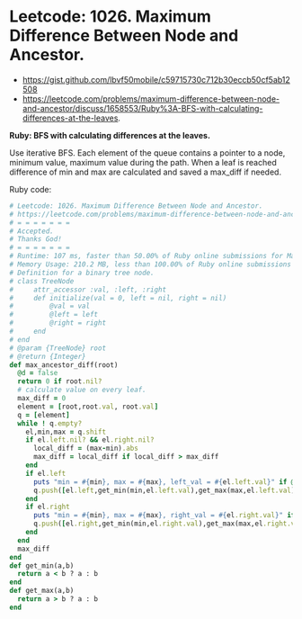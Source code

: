 # Leetcode: 1026. Maximum Difference Between Node and Ancestor.

- https://gist.github.com/lbvf50mobile/c59715730c712b30eccb50cf5ab12508
- https://leetcode.com/problems/maximum-difference-between-node-and-ancestor/discuss/1658553/Ruby%3A-BFS-with-calculating-differences-at-the-leaves.

**Ruby: BFS with calculating differences at the leaves.**


Use iterative BFS. Each element of the queue contains a pointer to a node, minimum value, maximum value during the path. When a leaf is reached difference of min and max are calculated and saved a max_diff if needed. 

Ruby code:
```Ruby
# Leetcode: 1026. Maximum Difference Between Node and Ancestor.
# https://leetcode.com/problems/maximum-difference-between-node-and-ancestor/
# = = = = = = =
# Accepted.
# Thanks God!
# = = = = = = =
# Runtime: 107 ms, faster than 50.00% of Ruby online submissions for Maximum Difference Between Node and Ancestor.
# Memory Usage: 210.2 MB, less than 100.00% of Ruby online submissions for Maximum Difference Between Node and Ancestor.
# Definition for a binary tree node.
# class TreeNode
#     attr_accessor :val, :left, :right
#     def initialize(val = 0, left = nil, right = nil)
#         @val = val
#         @left = left
#         @right = right
#     end
# end
# @param {TreeNode} root
# @return {Integer}
def max_ancestor_diff(root)
  @d = false
  return 0 if root.nil?
  # calculate value on every leaf.
  max_diff = 0
  element = [root,root.val, root.val]
  q = [element]
  while ! q.empty?
    el,min,max = q.shift
    if el.left.nil? && el.right.nil?
      local_diff = (max-min).abs
      max_diff = local_diff if local_diff > max_diff
    end
    if el.left
      puts "min = #{min}, max = #{max}, left_val = #{el.left.val}" if @d
      q.push([el.left,get_min(min,el.left.val),get_max(max,el.left.val)])
    end
    if el.right
      puts "min = #{min}, max = #{max}, right_val = #{el.right.val}" if @d
      q.push([el.right,get_min(min,el.right.val),get_max(max,el.right.val)])
    end
  end
  max_diff
end
def get_min(a,b)
  return a < b ? a : b
end
def get_max(a,b)
  return a > b ? a : b
end
```
